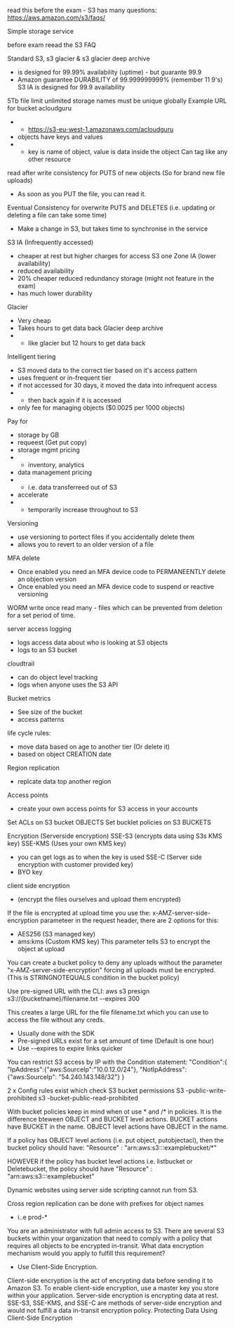 read this before the exam - S3 has many questions:
https://aws.amazon.com/s3/faqs/ 

Simple storage service

before exam reead the S3 FAQ

Standard S3, s3 glacier & s3 glacier deep archive
 - is designed for 99.99% availability (uptime) - but guarante 99.9
  - Amazon guarantee DURABILITY of 99.999999999% (remember 11 9's)
S3 IA is designed for 99.9 availability

5Tb file limit
unlimited storage
names must be unique globally
Example URL for bucket acloudguru
- - https://s3-eu-west-1.amazonaws.com/acloudguru
- objects have keys and values 
- - key is name of object, value is data inside the object
Can tag like any other resource

read after write consistency for PUTS of new objects (So for brand new file uploads)
- As soon as you PUT the file, you can read it.

Eventual Consistency for overwrite PUTS and DELETES (i.e. updating or deleting a file can take some time)
- Make a change in S3, but takes time to synchronise in the service

S3 IA (Infrequently accessed)
- cheaper at rest but higher charges for access
S3 one Zone IA (lower availability)
- reduced availability
- 20% cheaper
reduced redundancy storage (might not feature in the exam)
- has much lower durability

Glacier
- Very cheap
- Takes hours to get data back
Glacier deep archive
- - like glacier but 12 hours to get data back

Intelligent tiering
- S3 moved data to the correct tier based on it's access pattern
- uses frequent or in-frequent tier
- if not accessed for 30 days, it moved the data into infrequent access
- - then back again if it is accessed
- only fee for managing objects ($0.0025 per 1000 objects) 

Pay for
- storage by GB
- requeest (Get put copy)
- storage mgmt pricing
- - inventory, analytics
- data management pricing
- - i.e. data transferreed out of S3
- accelerate 
- - temporarily increase throughout to S3

Versioning
- use versioning to portect files if you accidentally delete them
- allows you to revert to an older version of a file

MFA delete
- Once enabled you need an MFA device code to PERMANEENTLY delete an objection version
- Once enabled you need an MFA device code to suspend or reactive versioning

WORM
write once read many - files which can be prevented from deletion for a set period of time.

server access logging
- logs access data about who is looking at S3 objects
- logs to an S3 bucket

cloudtrail
- can do object level tracking
- logs when anyone uses the S3 API

Bucket metrics
- See size of the bucket
- access patterns

life cycle rules:
- move data based on age to another tier (Or delete it)
- based on object CREATION date

Region replication
- replcate data top another region

Access points
- create your own access points for S3 access in your accounts

Set ACLs on S3 bucket OBJECTS
Set bucklet policies on S3 BUCKETS

Encryption (Serverside encryption)
SSE-S3 (encrypts data using S3s KMS key)
SSE-KMS (Uses your own KMS key)
- you can get logs as to when the key is used
SSE-C (Server side encryption with customer provided key)
- BYO key

client side encryption
- (encrypt the files ourselves and upload them encrypted)

If the file is encrypted at upload time you use the:
x-AMZ-server-side-encryption parameteer in the request header, there are 2 options for this:
- AES256 (S3 managed key)
- ams:kms (Custom KMS key)
This parameter tells S3 to encrypt the object at upload

You can create a bucket policy to deny any uploads without the parameter  "x-AMZ-server-side-encryption" forcing all uploads must be encrypted.
(This is STRINGNOTEQUALS condition in the bucket policy)

Use pre-signed URL with the CLI:
aws s3 presign s3://{bucketname}/filename.txt --expires 300

This creates a large URL for the file filename.txt which you can use to access the file without any creds.

- Usually done with the SDK
- Pre-signed URLs exist for a set amount of time (Default is one hour)
- Use --expires to expire links quicker

You can restrict S3 access by IP with the Condition statement:
"Condition":{
  "IpAddress":{"aws:SourceIp":"10.0.12.0/24"},
  "NotIpAddress":{"aws:SourceIp": "54.240.143.148/32"}
}

2 x Config rules exist which check S3 bucket permissions
S3 -public-write-prohibited
s3 -bucket-public-read-prohibited


With bucket policies keep in mind when ot use * and /* in policies. It is the difference bteween OBJECT and BUCKET level actions. BUCKET actions have BUCKET in the name. OBJECT level actions have OBJECT in the name.

If a policy has OBJECT level actions (i.e. put object, putobjectacl), then the bucket policy should have:
"Resource" : "arn:aws:s3:::examplebucket/*"

HOWEVER if the policy has bucket level actions i.e. listbucket or Deletebucket, the policy should have
"Resource" : "arn:aws:s3:::examplebucket"

Dynamic websites using server side scripting cannot run from S3.

Cross region replication can be done with prefixes for object names 
- i..e prod-*


You are an administrator with full admin access to S3. There are several S3 buckets within your organization that need to comply with a policy that requires all objects to be encrypted in-transit. What data encryption mechanism would you apply to fulfill this requirement?
- Use Client-Side Encryption.

Client-side encryption is the act of encrypting data before sending it to Amazon S3. To enable client-side encryption, use a master key you store within your application. Server-side encryption is encrypting data at rest. SSE-S3, SSE-KMS, and SSE-C are methods of server-side encryption and would not fulfill a data in-transit encryption policy. Protecting Data Using Client-Side Encryption
